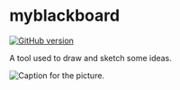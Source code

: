 # myblackboard
[![GitHub version](https://badge.fury.io/gh/madureira%2Fblackboard.svg)](https://badge.fury.io/gh/madureira%2Fblackboard)

A tool used to draw and sketch some ideas.

![Caption for the picture.](http://blackboard.madureira.me/images/screenshot-blackboard.png)
